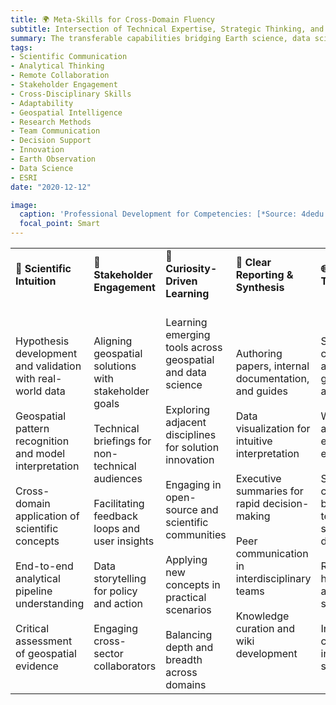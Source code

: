 ```yaml
---
title: 🌍 Meta-Skills for Cross-Domain Fluency
subtitle: Intersection of Technical Expertise, Strategic Thinking, and Communication - Core to Cross-Domain Fluency
summary: The transferable capabilities bridging Earth science, data science, and strategic decision-making.
tags:
- Scientific Communication
- Analytical Thinking
- Remote Collaboration
- Stakeholder Engagement
- Cross-Disciplinary Skills
- Adaptability
- Geospatial Intelligence
- Research Methods
- Team Communication
- Decision Support
- Innovation
- Earth Observation
- Data Science
- ESRI
date: "2020-12-12"

image:
  caption: 'Professional Development for Competencies: [*Source: 4dedu.org*](https://4dedu.org/competencies-professional-development/)'
  focal_point: Smart
---
```


<table style="border-collapse: collapse; width: 100%;">
  <tr>
    <td><strong>🔭 Scientific Intuition</strong></td>
    <td><strong>🤝 Stakeholder Engagement</strong></td>
    <td><strong>🧠 Curiosity-Driven Learning</strong></td>
    <td><strong>🧾 Clear Reporting & Synthesis</strong></td>
    <td><strong>🌐 Adaptive Thinking</strong></td>
  </tr>
  <tr>
    <td>
      <br>Hypothesis development and validation with real-world data<br>
      <br>Geospatial pattern recognition and model interpretation<br>
      <br>Cross-domain application of scientific concepts<br>
      <br>End-to-end analytical pipeline understanding<br>
      <br>Critical assessment of geospatial evidence<br>
    </td>
    <td>
      <br>Aligning geospatial solutions with stakeholder goals<br>
      <br>Technical briefings for non-technical audiences<br>
      <br>Facilitating feedback loops and user insights<br>
      <br>Data storytelling for policy and action<br>
      <br>Engaging cross-sector collaborators<br>
    </td>
    <td>
      <br>Learning emerging tools across geospatial and data science<br>
      <br>Exploring adjacent disciplines for solution innovation<br>
      <br>Engaging in open-source and scientific communities<br>
      <br>Applying new concepts in practical scenarios<br>
      <br>Balancing depth and breadth across domains<br>
    </td>
    <td>
      <br>Authoring papers, internal documentation, and guides<br>
      <br>Data visualization for intuitive interpretation<br>
      <br>Executive summaries for rapid decision-making<br>
      <br>Peer communication in interdisciplinary teams<br>
      <br>Knowledge curation and wiki development<br>
    </td>
    <td>
      <br>Seamless collaboration across geographies and time zones<br>
      <br>Working in agile, rapidly evolving environments<br>
      <br>Switching contexts between technical and strategic domains<br>
      <br>Resilience in high-pressure and dynamic scenarios<br>
      <br>Inclusive communication in multicultural settings<br>
    </td>
  </tr>
</table>
